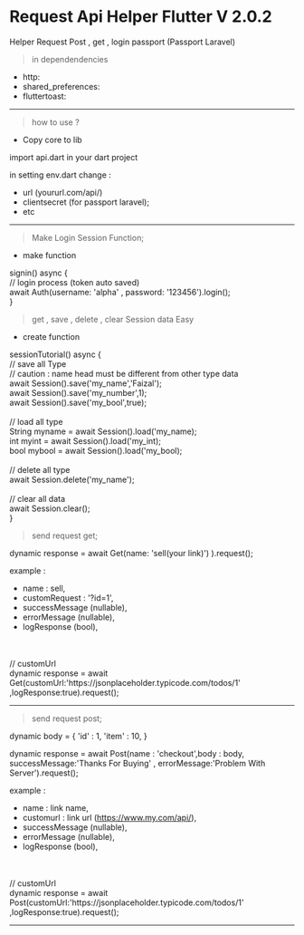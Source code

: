 # Request Api Helper Flutter V 2.0.2
 Helper Request Post , get , login passport (Passport Laravel)
 
 > in dependendencies
  - http:
  - shared_preferences:
  - fluttertoast:	
  
  <hr>
  
 > how to use ?
 
 - Copy core to lib
 
 import api.dart in your dart project
   
 in setting env.dart change :
  - url (yoururl.com/api/) 
  - clientsecret (for passport laravel);
  - etc
 
  <hr>
  
 > Make Login Session Function;
 - make function
 
 signin() async {
    <br>
    // login process (token auto saved)
    <br>
    await Auth(username: 'alpha' , password: '123456').login();
    <br>
  }
  
 > get , save , delete , clear Session data Easy
 - create function 
 
 sessionTutorial() async {
    <br>
    // save all Type <br>
    // caution : name head must be different from other type data<br>
    await Session().save('my_name','Faizal'); <br>
    await Session().save('my_number',1); <br>
    await Session().save('my_bool',true); <br>
  <br>
   // load all type <br>
   String myname = await Session().load('my_name);<br>
   int myint = await Session().load('my_int);<br>
   bool mybool = await Session().load('my_bool);<br>
   <br>
   // delete all type<br>
   await Session.delete('my_name');<br>
   <br>
   // clear all data<br>
   await Session.clear();<br>
  }
  
 
 > send request get;
 
 dynamic response = await Get(name: 'sell(your link)') ).request();
  
  example : 
  - name : sell,
  - customRequest : '?id=1',
  - successMessage (nullable),
  - errorMessage (nullable),
  - logResponse (bool),
  
  <br>
  <br>
  // customUrl<br>
  dynamic response = await Get(customUrl:'https://jsonplaceholder.typicode.com/todos/1' ,logResponse:true).request();
  
  <hr>
 
 > send request post;
 
 dynamic body = {
    'id' : 1,
    'item' : 10,
 }
 
 dynamic response = await Post(name : 'checkout',body : body, successMessage:'Thanks For Buying' , errorMessage:'Problem With Server').request();
  
  example :
  - name : link name,
  - customurl : link url (https://www.my.com/api/),
  - successMessage (nullable),
  - errorMessage (nullable),
  - logResponse (bool),
  
  <br>
  <br>
  // customUrl<br>
  dynamic response = await Post(customUrl:'https://jsonplaceholder.typicode.com/todos/1' ,logResponse:true).request();
  
    
  <hr>

